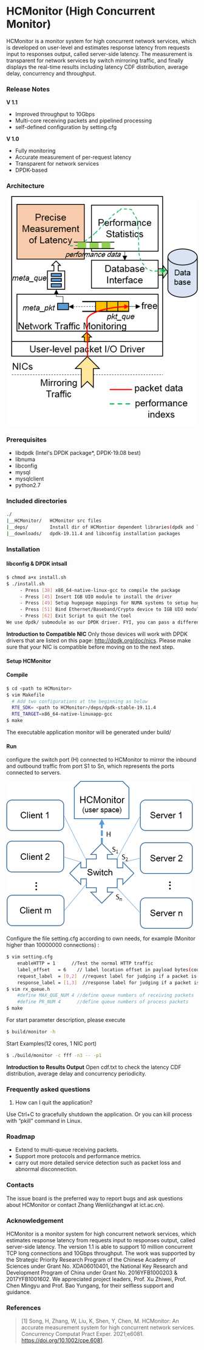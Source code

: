 
# HCMonitor (High Concurrent Monitor)

HCMonitor is a monitor system for high concurrent network services, which is developed on user-level and estimates response latency from requests input to responses output, called server-side latency. The measurement is transparent for network services by switch mirroring traffic, and finally displays the real-time results including latency CDF distribution, average delay, concurrency and throughput. 

### Release Notes

**V 1.1**

+ Improved throughput to 10Gbps
+ Multi-core receiving packets and pipelined processing
+ self-defined configuration by setting.cfg

**V 1.0**

+ Fully monitoring
+ Accurate measurement of per-request latency
+ Transparent for network services
+ DPDK-based

### Architecture
 
 ![HCMonitor_architecture](HCMonitor_architecture.png)

### Prerequisites
* libdpdk (Intel's DPDK package*, DPDK-19.08 best) 
* libnuma
* libconfig
* mysql
* mysqlclient
* python2.7      

### Included directories

```bash
./    
|__HCMonitor/	HCMonitor src files  
|__deps/        Install dir of HCMontior dependent libraries(dpdk and libconfig)            
|__downloads/   dpdk-19.11.4 and libconfig installation packages
```

### Installation

#### libconfig & DPDK intsall

```bash
$ chmod a+x install.sh
$ ./install.sh
     - Press [38] x86_64-native-linux-gcc to compile the package
     - Press [45] Insert IGB UIO module to install the driver
     - Press [49] Setup hugepage mappings for NUMA systems to setup hugepages(20GB for each node best)
     - Press [51] Bind Ethernet/Baseband/Crypto device to IGB UIO module
     - Press [62] Exit Script to quit the tool
We use dpdk/ submodule as our DPDK driver. FYI, you can pass a different dpdk source directory as command line argument.
```
**Introduction to Compatible NIC**
Only those devices will work with DPDK drivers that are listed on this page: http://dpdk.org/doc/nics. Please make sure that your NIC is compatible before moving on to the next step.

#### Setup HCMonitor 

#### Compile
```bash
$ cd <path to HCMonitor>
$ vim Makefile
  # Add two configurations at the beginning as below
  RTE_SDK= <path to HCMonitor>/deps/dpdk-stable-19.11.4
  RTE_TARGET=x86_64-native-linuxapp-gcc
$ make
```
The executable application monitor will be generated under build/

#### Run

configure the switch port (H) connected to HCMonitor to mirror the inbound and outbound traffic from port S1 to Sn, which represents the ports connected to servers.

![HCMonitor_Test_Method](HCMonitor_test.png)

Configure the file setting.cfg according to own needs, for example (Monitor higher than 10000000 connections) :
```bash
$ vim setting.cfg
	enableHTTP = 1      //Test the normal HTTP traffic
	label_offset   = 6    // label location offset in payload bytes(count from 0)
	request_label  = [0,2]  //request label for judging if a packet is a request
	response_label = [1,3]  //response label for judging if a packet is a response
$ vim rx_queue.h
	#define MAX_QUE_NUM 4 //define queue numbers of receiving packets
	#define PR_NUM 4	  //define queue numbers of process packets
$ make
```
For start parameter description, please execute
```bash
$ build/monitor -h 
```
Start Examples(12 cores, 1 NIC port)
```bash
$ ./build/monitor -c fff -n3 -- -p1
```
**Introduction to Results Output**
Open cdf.txt to check the latency CDF distribution, average delay and concurrency periodicity.

### Frequently asked questions

1. How can I quit the application?

Use Ctrl+C to gracefully shutdown the application. Or you can kill process with “pkill” command in Linux.


### Roadmap

+ Extend to multi-queue receiving packets.
+ Support more protocols and performance metrics.
+ carry out more detailed service detection such as packet loss and abnormal disconnection.

### Contacts

The issue board is the preferred way to report bugs and ask questions about HCMonitor or contact Zhang Wenli(zhangwl at ict.ac.cn).

### Acknowledgement
 HCMonitor is a monitor system for high concurrent network services, which estimates response latency from requests input to responses output, called server-side latency. The version 1.1 is able to support 10 million concurrent TCP long connections and 10Gbps throughput. The work was supported by the Strategic Priority Research Program of the Chinese Academy of Sciences under Grant No. XDA06010401, the National Key Research and Development Program of China under Grant No. 2016YFB1000203 & 2017YFB1001602. We appreciated project leaders, Prof. Xu Zhiwei, Prof. Chen Mingyu and Prof. Bao Yungang, for their selfless support and guidance.

### References

> [1] Song, H, Zhang, W, Liu, K, Shen, Y, Chen, M. HCMonitor: An accurate measurement system for high concurrent network services. Concurrency Computat Pract Exper. 2021;e6081. https://doi.org/10.1002/cpe.6081.

